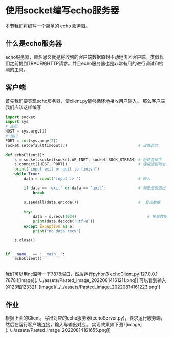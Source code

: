 # 使用socket编写echo服务器
本节我们将编写一个简单的 echo 服务器。
## 什么是echo服务器
echo服务器，顾名思义就是将收到的客户端数据原封不动地传回客户端。类似我们之前提到TRACE的HTTP请求。并且echo服务器也是非常有用的进行调试和检测的工具。

## 客户端
首先我们要实现echo服务器，使client.py能够循环地接收用户输入。
那么客户端我们应该这样编写
```python
import socket
import sys
# 主机
HOST = sys.argv[1]
# 端口
PORT = int(sys.argv[2])
socket.setdefaulttimeout(3)                               # 设置超时

def echoClient():
    s = socket.socket(socket.AF_INET, socket.SOCK_STREAM) # 创建套接字
    s.connect((HOST, PORT))                               # 连接远程地址
    print("input exit or quit to finish")
    while True:
        data = input('input :> ')                         # 输入

        if data == 'exit' or data == 'quit':              # 判断是否退出
            break
            
        s.sendall(data.encode())                          #  发送数据
        
        try:
			data = s.recv(1024)                               # 接受数据
			print(data.decode('utf-8'))
		except Exception as e:
			print("no data recv")

    s.close()


if __name__ == '__main__':
    echoClient()
                
```
我们可以用nc监听一下7878端口，然后运行pyhon3 echoClient.py 127.0.0.1 7878
![image](../../assets/Pasted_image_20220814161211.png]]
可以看到输入的123和123321
![image](../../assets/Pasted_image_20220814161223.png]]

## 作业
根据上面的Client，写出对应的echo服务器(echoServer.py)，要求运行服务端，然后在运行客户端连接，输入与输出对应。
实现效果如下图
![image](../../assets/Pasted_image_20220814161655.png]]